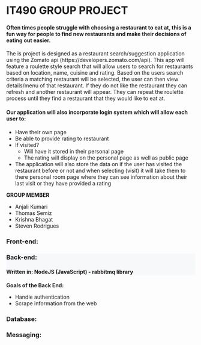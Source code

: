 <h1>IT490 GROUP PROJECT</h1>

<h4>Often times people struggle with choosing a restaurant to eat at, this is a fun way for people to find new restaurants and make their decisions of eating out easier.
</h4>

<p>The is project is designed as a restaurant search/suggestion application using the Zomato api (https://developers.zomato.com/api). This app will feature a roulette style search that will allow users to search for restaurants based on location, name, cuisine and rating. Based on the users search criteria a matching restaurant will be selected, the user can then view details/menu of that restaurant. If they do not like the restaurant they can refresh and another restaurant will appear. They can repeat the roulette process until they find a restaurant that they would like to eat at. 
</p>

<h4>Our application will also incorporate login system which will allow each user to:
</h4>
<ul><li>Have their own page</li> 
<li>Be able to provide rating to restaurant 
</li>
<li>
If  visited?
<ul> <li>Will have it stored in their personal page 
 </li>
 <li>The rating will display on the personal page as well as public page </li>
 
 </ul>
<li> 
The application will also store the data on if the user has visited the restaurant before or not and when selecting (visit) it will take them to there personal room page where they can see information about their last visit or they have provided a rating 

</li>


</ul>

**GROUP MEMBER**  
<ul> <li> Anjali Kumari</li>
<li>Thomas Semiz</li>
<li>Krishna Bhagat</li>
<li>Steven Rodrigues</li>

</ul>


<h3>Front-end:</h3>

<div style="background: #f6f8fa;" >
<h3>Back-end:</h3>
<h4>Written in: NodeJS (JavaScript) - rabbitmq library</h4>
</div>

**Goals of the Back End:**
<ul><li>Handle authentication</li>
<li>Scrape information from the web </li>

</ul>


<h3>Database:</h3>
<h3>Messaging:</h3>

